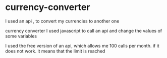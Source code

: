 # currency-converter
I used an api , to convert my currencies to another one

currency converter
I used javascript to call an api and change the values of some variables

I used the free version of an api, which allows me 100 calls per month. if it does not work. it means that the limit is reached
